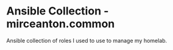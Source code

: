 # Ansible Collection - mirceanton.common

Ansible collection of roles I used to use to manage my homelab.
